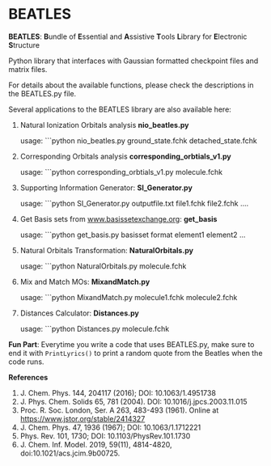# BEATLES
**BEATLES**: **B**undle of **E**ssential and **A**ssistive **T**ools **L**ibrary for **E**lectronic **S**tructure

Python library that interfaces with Gaussian formatted checkpoint files and matrix files.

For details about the available functions, please check the descriptions in the BEATLES.py file.

Several applications to the BEATLES library are also available here:

1. Natural Ionization Orbitals analysis **nio_beatles.py** 
   
   usage: ```python nio_beatles.py ground_state.fchk detached_state.fchk
   
2. Corresponding Orbitals analysis **corresponding_orbtials_v1.py**
   
   usage: ```python corresponding_orbtials_v1.py molecule.fchk
   
3. Supporting Information Generator: **SI_Generator.py**
   
   usage: ```python SI_Generator.py outputfile.txt file1.fchk file2.fchk ....
   
4. Get Basis sets from www.basissetexchange.org: **get_basis**
   
   usage: ```python get_basis.py basisset format element1 element2 ...
   
5. Natural Orbitals Transformation: **NaturalOrbitals.py**
   
   usage: ```python NaturalOrbitals.py molecule.fchk
   
6. Mix and Match MOs: **MixandMatch.py**
   
   usage: ```python MixandMatch.py molecule1.fchk molecule2.fchk
   
7. Distances Calculator: **Distances.py**
   
   usage: ```python Distances.py molecule.fchk
   
**Fun Part**: Everytime you write a code that uses BEATLES.py, make sure to end it with ```PrintLyrics()``` to print a random quote from the Beatles when the code runs.


**References**
1. J. Chem. Phys. 144, 204117 (2016); DOI: 10.1063/1.4951738 
2. J. Phys. Chem. Solids 65, 781 (2004). DOI: 10.1016/j.jpcs.2003.11.015
3. Proc. R. Soc. London, Ser. A 263, 483-493 (1961). Online at https://www.jstor.org/stable/2414327
4. J. Chem. Phys. 47, 1936 (1967); DOI: 10.1063/1.1712221
5. Phys. Rev. 101, 1730; DOI: 10.1103/PhysRev.101.1730
6. J. Chem. Inf. Model. 2019, 59(11), 4814-4820, doi:10.1021/acs.jcim.9b00725.

